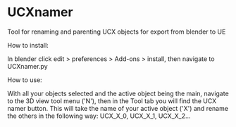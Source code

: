 # UCXnamer
Tool for renaming and parenting UCX objects for export from blender to UE

How to install:

In blender click edit > preferences > Add-ons > install, then navigate to UCXnamer.py

How to use:

With all your objects selected and the active object being the main, navigate to the 3D view tool menu ('N'), then in the Tool tab you will find the UCX namer button.
This will take the name of your active object ('X') and rename the others in the following way: UCX_X_0, UCX_X_1, UCX_X_2... 
